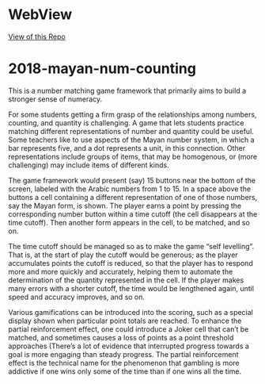 # WebView
[View of this Repo](https://diagram-codesprint.github.io/2018-mayan-num-counting/mayagame/index.html)

# 2018-mayan-num-counting
This is a number matching game framework that primarily aims to build a stronger sense of numeracy.

For some students getting a firm grasp of the relationships among numbers, counting, and quantity is challenging. A game that lets students practice matching different representations of number and quantity could be useful. Some teachers like to use aspects of the Mayan number system, in which a bar represents five, and a dot represents a unit, in this connection. Other representations include groups of items, that may be homogenous, or (more challenging) may include items of different kinds.

The game framework would present (say) 15 buttons near the bottom of the screen, labeled with the Arabic numbers from 1 to 15. In a space above the buttons a cell containing a different representation of one of those numbers, say the Mayan form, is shown. The player earns a point by pressing the corresponding number button within a time cutoff (the cell disappears at the time cutoff). Then another form appears in the cell, to be matched, and so on.

The time cutoff should be managed so as to make the game “self levelling”. That is, at the start of play the cutoff would be generous; as the player accumulates points the cutoff is reduced, so that the player has to respond more and more quickly and accurately, helping them to automate the determination of the quantity represented in the cell. If the player makes many errors with a shorter cutoff, the time would be lengthened again, until speed and accuracy improves, and so on.

Various gamifications can be introduced into the scoring, such as a special display shown when particular point totals are reached. To enhance the partial reinforcement effect, one could introduce a Joker cell that can’t be matched, and sometimes causes a loss of points as a point threshold approaches (There’s a lot of evidence that interrupted progress towards a goal is more engaging than steady progress. The partial reinforcement effect is the technical name for the phenomenon that gambling is more addictive if one wins only some of the time than if one wins all the time.
